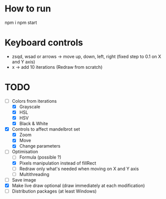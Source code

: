 # How to run
npm i
npm start

# Keyboard controls
 - zsqd, wsad or arrows -> move up, down, left, right (fixed step to 0.1 on X and Y axis)
 - x -> add 10 iterations (Redraw from scratch)

# TODO
- [ ] Colors from iterations
  - [x] Grayscale
  - [x] HSL
  - [x] HSV
  - [x] Black & White
- [x] Controls to affect mandelbrot set
  - [x] Zoom
  - [x] Move
  - [x] Change parameters
- [ ] Optimisation
  - [ ] Formula (possible ?)
  - [x] Pixels manipulation instead of fillRect
  - [ ] Redraw only what's needed when moving on X and Y axis
  - [ ] Multithreading
- [ ] Save image
- [x] Make live draw optional (draw immediately at each modification)
- [ ] Distribution packages (at least Windows)